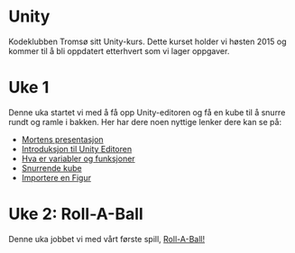 # Unity
Kodeklubben Tromsø sitt Unity-kurs. Dette kurset holder vi høsten 2015 og kommer
til å bli oppdatert etterhvert som vi lager oppgaver. 

# Uke 1
Denne uka startet vi med å få opp Unity-editoren og få en kube til å snurre
rundt og ramle i bakken. Her har dere noen nyttige lenker dere kan se på:

- [Mortens presentasjon](https://github.com/kodeklubben-tromso/unity/raw/master/spinning-cube/Kodeklubben1.pdf)
- [Introduksjon til Unity Editoren](https://unity3d.com/learn/tutorials/modules/beginner/editor/interface-overview?playlist=17090) 
- [Hva er variabler og funksjoner](https://unity3d.com/learn/tutorials/modules/beginner/scripting/variables-and-functions?playlist=17117) 
- [Snurrende kube](http://unity3d.com/learn/tutorials/modules/beginner/scripting/assignments/spinning-cube)
- [Importere en Figur](https://unity3d.com/learn/tutorials/projects/survival-shooter/player-character?playlist=17144)


# Uke 2: Roll-A-Ball
Denne uka jobbet vi med vårt første spill, [Roll-A-Ball!](https://github.com/kodeklubben-tromso/unity/tree/master/Roll-A-Ball)
